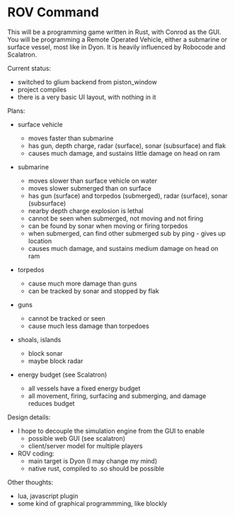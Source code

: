 # ROV Command
This will be a programming game written in Rust, with Conrod as the GUI.  You will be programming a Remote Operated Vehicle, either a submarine or surface vessel, most like in Dyon.  It is heavily influenced by Robocode and Scalatron.

Current status:
   * switched to glium backend from piston_window
   * project compiles
   * there is a very basic UI layout, with nothing in it
   
Plans:
   * surface vehicle
      * moves faster than submarine
      * has gun, depth charge, radar (surface), sonar (subsurface) and flak
      * causes much damage, and sustains little damage on head on ram
   
   * submarine
      * moves slower than surface vehicle on water
      * moves slower submerged than on surface
      * has gun (surface) and torpedos (submerged), radar (surface), sonar (subsurface)
      * nearby depth charge explosion is lethal
      * cannot be seen when submerged, not moving and not firing
      * can be found by sonar when moving or firing torpedos
      * when submerged, can find other submerged sub by ping - gives up location
      * causes much damage, and sustains medium damage on head on ram
      
   * torpedos
      * cause much more damage than guns
      * can be tracked by sonar and stopped by flak
      
   * guns
      * cannot be tracked or seen
      * cause much less damage than torpedoes
      
   * shoals, islands
      * block sonar
      * maybe block radar
      
   * energy budget (see Scalatron)
      * all vessels have a fixed energy budget
      * all movement, firing, surfacing and submerging, and damage reduces budget
      
Design details:
   * I hope to decouple the simulation engine from the GUI to enable
      * possible web GUI (see scalatron)
      * client/server model for multiple players
   * ROV coding:
      * main target is Dyon (I may change my mind)
      * native rust, compiled to .so should be possible

Other thoughts:
   * lua, javascript plugin
   * some kind of graphical programmming, like blockly
   
   
